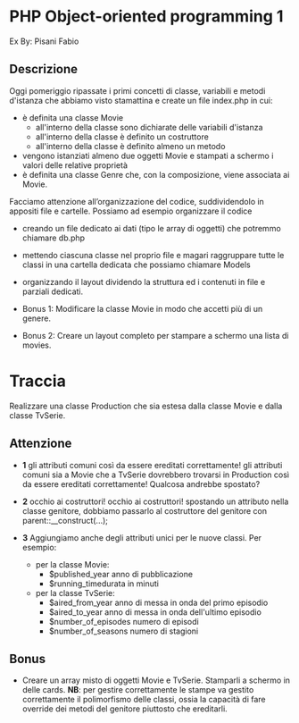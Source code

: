 #  PHP Object-oriented programming 1
Ex By: Pisani Fabio

## Descrizione

Oggi pomeriggio ripassate i primi concetti di classe, 
variabili e metodi d'istanza che abbiamo visto stamattina 
e create un file index.php in cui:

- è definita una classe Movie
    - all'interno della classe sono dichiarate delle variabili d'istanza
    - all'interno della classe è definito un costruttore
    - all'interno della classe è definito almeno un metodo
- vengono istanziati almeno due oggetti Movie e stampati 
    a schermo i valori delle relative proprietà
- è definita una classe Genre che, con la composizione, viene associata ai Movie.


Facciamo attenzione all’organizzazione del codice, suddividendolo in appositi file e cartelle. Possiamo ad esempio organizzare il codice
- creando un file dedicato ai dati (tipo le array di oggetti) che potremmo chiamare db.php
- mettendo ciascuna classe nel proprio file e magari raggruppare tutte le classi in una cartella dedicata che possiamo chiamare Models
- organizzando il layout dividendo la struttura ed i contenuti in file e parziali dedicati.

- Bonus 1:
Modificare la classe Movie in modo che accetti più di un genere.
- Bonus 2:
Creare un layout completo per stampare a schermo una lista di movies.


# Traccia

Realizzare una classe Production che sia estesa dalla classe Movie e dalla classe TvSerie.

## Attenzione 

- **1** gli attributi comuni così da essere ereditati correttamente!
    gli attributi comuni sia a Movie che a TvSerie dovrebbero trovarsi in Production così da essere ereditati correttamente! Qualcosa andrebbe spostato?

- **2** occhio ai costruttori!
    occhio ai costruttori! spostando un attributo nella classe genitore, dobbiamo passarlo al costruttore del genitore con parent::__construct(...);

- **3** Aggiungiamo anche degli attributi unici per le nuove classi. 
    Per esempio:
    - per la classe Movie:
        - $published_year anno di pubblicazione
        - $running_timedurata in minuti
    - per la classe TvSerie:
        - $aired_from_year anno di messa in onda del primo episodio
        - $aired_to_year anno di messa in onda dell'ultimo episodio
        - $number_of_episodes numero di episodi
        - $number_of_seasons numero di stagioni

## Bonus

- Creare un array misto di oggetti Movie e TvSerie. Stamparli a schermo in delle cards.
    **NB**: per gestire correttamente le stampe va gestito correttamente il polimorfismo delle classi, ossia la capacità di fare override dei metodi del genitore piuttosto che ereditarli.